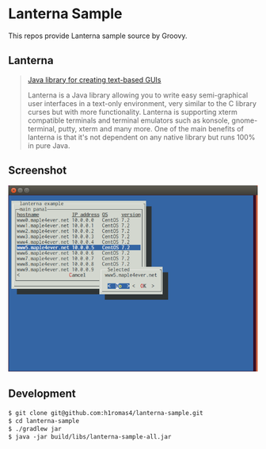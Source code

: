# Lanterna Sample

This repos provide Lanterna sample source by Groovy.

## Lanterna

> [Java library for creating text-based GUIs](https://github.com/mabe02/lanterna)
>
> Lanterna is a Java library allowing you to write easy semi-graphical user interfaces in a text-only environment, very similar to the C library curses but with more functionality. Lanterna is supporting xterm compatible terminals and terminal emulators such as konsole, gnome-terminal, putty, xterm and many more. One of the main benefits of lanterna is that it's not dependent on any native library but runs 100% in pure Java.

## Screenshot

![screenshot](https://github.com/h1romas4/lanterna-sample/blob/master/docs/lanterna-sample.png)

## Development

```
$ git clone git@github.com:h1romas4/lanterna-sample.git
$ cd lanterna-sample
$ ./gradlew jar
$ java -jar build/libs/lanterna-sample-all.jar
```

